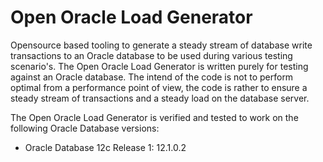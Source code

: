 Open Oracle Load Generator
==========================

Opensource based tooling to generate a steady stream of database write transactions to an Oracle database to be used during various testing scenario's. The Open Oracle Load Generator is written purely for testing against an Oracle database. The intend of the code is not to perform optimal from a performance point of view, the code is rather to ensure a steady stream of transactions and a steady load on the database server. 

The Open Oracle Load Generator is verified and tested to work on the following Oracle Database versions:
* Oracle Database 12c Release 1: 12.1.0.2
